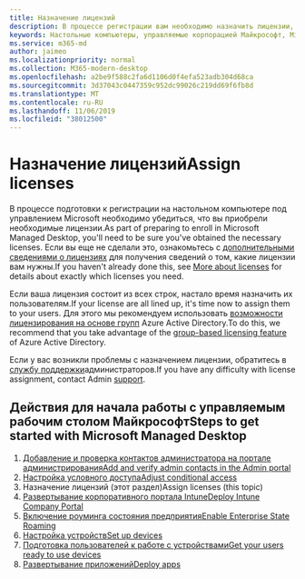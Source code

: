 ```yaml
---
title: Назначение лицензий
description: В процессе регистрации вам необходимо назначить лицензии, уже полученные пользователям.
keywords: Настольные компьютеры, управляемые корпорацией Майкрософт, Microsoft 365, служба, документация
ms.service: m365-md
author: jaimeo
ms.localizationpriority: normal
ms.collection: M365-modern-desktop
ms.openlocfilehash: a2be9f588c2fa6d1106d0f4efa523adb304d68ca
ms.sourcegitcommit: 3d37043c0447359c952dc99026c219dd69f6fb8d
ms.translationtype: MT
ms.contentlocale: ru-RU
ms.lasthandoff: 11/06/2019
ms.locfileid: "38012500"
---
```

# <a name="assign-licenses"></a><span data-ttu-id="4d313-104">Назначение лицензий</span><span class="sxs-lookup"><span data-stu-id="4d313-104">Assign licenses</span></span>

<span data-ttu-id="4d313-105">В процессе подготовки к регистрации на настольном компьютере под управлением Microsoft необходимо убедиться, что вы приобрели необходимые лицензии.</span><span class="sxs-lookup"><span data-stu-id="4d313-105">As part of preparing to enroll in Microsoft Managed Desktop, you'll need to be sure you've obtained the necessary licenses.</span></span> <span data-ttu-id="4d313-106">Если вы еще не сделали это, ознакомьтесь с [дополнительными сведениями о лицензиях](../get-ready/prerequisites.md#more-about-licenses) для получения сведений о том, какие лицензии вам нужны.</span><span class="sxs-lookup"><span data-stu-id="4d313-106">If you haven't already done this, see [More about licenses](../get-ready/prerequisites.md#more-about-licenses) for details about exactly which licenses you need.</span></span>


<span data-ttu-id="4d313-107">Если ваша лицензия состоит из всех строк, настало время назначить их пользователям.</span><span class="sxs-lookup"><span data-stu-id="4d313-107">If your license are all lined up, it's time now to assign them to your users.</span></span> <span data-ttu-id="4d313-108">Для этого мы рекомендуем использовать [возможности лицензирования на основе групп](https://docs.microsoft.com/azure/active-directory/fundamentals/active-directory-licensing-whatis-azure-portal) Azure Active Directory.</span><span class="sxs-lookup"><span data-stu-id="4d313-108">To do this, we recommend that you take advantage of the [group-based licensing feature](https://docs.microsoft.com/azure/active-directory/fundamentals/active-directory-licensing-whatis-azure-portal) of Azure Active Directory.</span></span>

<span data-ttu-id="4d313-109">Если у вас возникли проблемы с назначением лицензии, обратитесь в [службу поддержки](../working-with-managed-desktop/admin-support.md)администраторов.</span><span class="sxs-lookup"><span data-stu-id="4d313-109">If you have any difficulty with license assignment, contact Admin [support](../working-with-managed-desktop/admin-support.md).</span></span>

## <a name="steps-to-get-started-with-microsoft-managed-desktop"></a><span data-ttu-id="4d313-110">Действия для начала работы с управляемым рабочим столом Майкрософт</span><span class="sxs-lookup"><span data-stu-id="4d313-110">Steps to get started with Microsoft Managed Desktop</span></span>

1. [<span data-ttu-id="4d313-111">Добавление и проверка контактов администратора на портале администрирования</span><span class="sxs-lookup"><span data-stu-id="4d313-111">Add and verify admin contacts in the Admin portal</span></span>](add-admin-contacts.md)
2. [<span data-ttu-id="4d313-112">Настройка условного доступа</span><span class="sxs-lookup"><span data-stu-id="4d313-112">Adjust conditional access</span></span>](conditional-access.md)
3. <span data-ttu-id="4d313-113">Назначение лицензий (этот раздел)</span><span class="sxs-lookup"><span data-stu-id="4d313-113">Assign licenses (this topic)</span></span>
4. [<span data-ttu-id="4d313-114">Развертывание корпоративного портала Intune</span><span class="sxs-lookup"><span data-stu-id="4d313-114">Deploy Intune Company Portal</span></span>](company-portal.md)
5. [<span data-ttu-id="4d313-115">Включение роуминга состояния предприятия</span><span class="sxs-lookup"><span data-stu-id="4d313-115">Enable Enterprise State Roaming</span></span>](enterprise-state-roaming.md)
6. [<span data-ttu-id="4d313-116">Настройка устройств</span><span class="sxs-lookup"><span data-stu-id="4d313-116">Set up devices</span></span>](set-up-devices.md)
7. [<span data-ttu-id="4d313-117">Подготовка пользователей к работе с устройствами</span><span class="sxs-lookup"><span data-stu-id="4d313-117">Get your users ready to use devices</span></span>](get-started-devices.md)
8. [<span data-ttu-id="4d313-118">Развертывание приложений</span><span class="sxs-lookup"><span data-stu-id="4d313-118">Deploy apps</span></span>](deploy-apps.md)